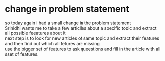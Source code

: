 # change in problem statement 

so today again i had a small change in the problem statement   
Srinidhi wants me to 
take a few articlles about a specific topic and extract all possible feeatures about it   
next step is to look for new articles of same topic and extract their features and then find out which all fetures are missing   
use the bigger set of features to ask queestions and fill in the article with all sset of features.   

